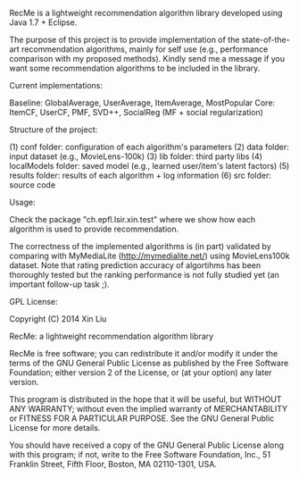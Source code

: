 RecMe is a lightweight recommendation algorithm library developed using Java 1.7 + Eclipse.

The purpose of this project is to provide implementation of the state-of-the-art recommendation algorithms, mainly for self use (e.g., performance comparison with my proposed methods). Kindly send me a message if you want some recommendation algorithms to be included in the library.

Current implementations:

Baseline: GlobalAverage, UserAverage, ItemAverage, MostPopular
Core: ItemCF, UserCF, PMF, SVD++, SocialReg (MF + social regularization)

Structure of the project:

(1) conf folder: configuration of each algorithm's parameters
(2) data folder: input dataset (e.g., MovieLens-100k)
(3) lib folder: third party libs
(4) localModels folder: saved model (e.g., learned user/item's latent factors)
(5) results folder: results of each algorithm + log information
(6) src folder: source code

Usage:

Check the package "ch.epfl.lsir.xin.test" where we show how each algorithm is used to provide recommendation.

The correctness of the implemented algorithms is (in part) validated by comparing with MyMediaLite (http://mymedialite.net/) using MovieLens100k dataset. Note that rating prediction accuracy of algortihms has been thoroughly tested but the ranking performance is not fully studied yet (an important follow-up task ;).


GPL License:

Copyright (C) 2014  Xin Liu

RecMe: a lightweight recommendation algorithm library

RecMe is free software; you can redistribute it and/or
modify it under the terms of the GNU General Public License
as published by the Free Software Foundation; either version 2
of the License, or (at your option) any later version.

This program is distributed in the hope that it will be useful,
but WITHOUT ANY WARRANTY; without even the implied warranty of
MERCHANTABILITY or FITNESS FOR A PARTICULAR PURPOSE.  See the
GNU General Public License for more details.

You should have received a copy of the GNU General Public License
along with this program; if not, write to the Free Software
Foundation, Inc., 51 Franklin Street, Fifth Floor, Boston, MA  02110-1301, USA.
